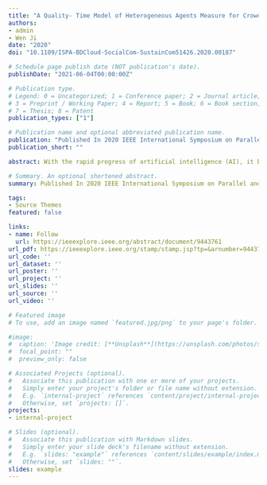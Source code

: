 ```yaml
---
title: "A Quality- Time Model of Heterogeneous Agents Measure for Crowd Intelligence"
authors:
- admin
- Wen Ji
date: "2020"
doi: "10.1109/ISPA-BDCloud-SocialCom-SustainCom51426.2020.00187"

# Schedule page publish date (NOT publication's date).
publishDate: "2021-06-04T00:00:00Z"

# Publication type.
# Legend: 0 = Uncategorized; 1 = Conference paper; 2 = Journal article;
# 3 = Preprint / Working Paper; 4 = Report; 5 = Book; 6 = Book section;
# 7 = Thesis; 8 = Patent
publication_types: ["1"]

# Publication name and optional abbreviated publication name.
publication: "Published In 2020 IEEE International Symposium on Parallel and Distributed Processing with Applications (ISPA). IEEE, 2020, pp. 1264-1270."
publication_short: ""

abstract: With the rapid progress of artificial intelligence (AI), it becomes increasingly important to measure the crowd intelligence of both machine and human under a same benchmark. However, previous studies mainly emphasize on task-specific skill or universal ability, ignoring the hybrid property of heterogeneous agents. In this work, we present a formal definition of crowd intelligence based on quality and time. The crowd intelligence is modeled as an aggregate of agent's multiple response-abilities on environment or external stimuli. We propose the concept of crowd intelligence quotient (CIQ) to describe the size of crowd intelligence, including human and machines. Furthermore, we propose a quality-time model of heterogeneous agents measure for crowd intelligence. For the hybrid property of heterogeneous agents, we use response-quality to describe the AI's characteristic of task and use response-time to describe the human's characteristic of ability. Finally, the actual data of AI and human is used to verify our proposed model. The experimental results demonstrate proposed QTM is better than traditional methods in both AI and human. Through the experimental results, we found that the CIQ of AI is about one-quarter of that of a normal adult human.

# Summary. An optional shortened abstract.
summary: Published In 2020 IEEE International Symposium on Parallel and Distributed Processing with Applications

tags:
- Source Themes
featured: false

links:
- name: Follow
  url: https://ieeexplore.ieee.org/abstract/document/9443761
url_pdf: https://ieeexplore.ieee.org/stamp/stamp.jsp?tp=&arnumber=9443761
url_code: ''
url_dataset: ''
url_poster: ''
url_project: ''
url_slides: ''
url_source: ''
url_video: ''

# Featured image
# To use, add an image named `featured.jpg/png` to your page's folder. 

#image:
#  caption: 'Image credit: [**Unsplash**](https://unsplash.com/photos/s9CC2SKySJM)'
#  focal_point: ""
#  preview_only: false

# Associated Projects (optional).
#   Associate this publication with one or more of your projects.
#   Simply enter your project's folder or file name without extension.
#   E.g. `internal-project` references `content/project/internal-project/index.md`.
#   Otherwise, set `projects: []`.
projects:
- internal-project

# Slides (optional).
#   Associate this publication with Markdown slides.
#   Simply enter your slide deck's filename without extension.
#   E.g. `slides: "example"` references `content/slides/example/index.md`.
#   Otherwise, set `slides: ""`.
slides: example
---
```

